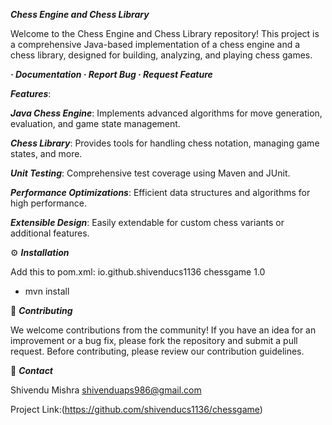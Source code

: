 _**Chess Engine and Chess Library**_

Welcome to the Chess Engine and Chess Library repository! This project is a comprehensive Java-based implementation of a chess engine and a chess library, designed for building, analyzing, and playing chess games.


_**· Documentation · Report Bug · Request Feature**_


**_Features_**: 

**_Java Chess Engine_**: Implements advanced algorithms for move generation, evaluation, and game state management.

**_Chess Library_**: Provides tools for handling chess notation, managing game states, and more.

_**Unit Testing**_: Comprehensive test coverage using Maven and JUnit.

_**Performance Optimizations**_: Efficient data structures and algorithms for high performance.

_**Extensible Design**_: Easily extendable for custom chess variants or additional features.

	
⚙ _**Installation**_

Add this to pom.xml: 
<dependency> 
 <groupId>io.github.shivenducs1136</groupId> 
 <artifactId>chessgame</artifactId> 
 <version>1.0</version>
</dependency>

- mvn install


👋 _**Contributing**_

We welcome contributions from the community! If you have an idea for an improvement or a bug fix, please fork the repository and submit a pull request. Before contributing, please review our contribution guidelines.

🤝 _**Contact**_

Shivendu Mishra 
shivenduaps986@gmail.com


Project Link:(https://github.com/shivenducs1136/chessgame)
